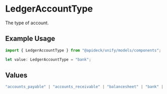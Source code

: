 # LedgerAccountType

The type of account.

## Example Usage

```typescript
import { LedgerAccountType } from "@apideck/unify/models/components";

let value: LedgerAccountType = "bank";
```

## Values

```typescript
"accounts_payable" | "accounts_receivable" | "balancesheet" | "bank" | "costs_of_sales" | "credit_card" | "current_asset" | "current_liability" | "equity" | "expense" | "fixed_asset" | "non_current_asset" | "non_current_liability" | "other_asset" | "other_expense" | "other_income" | "other_liability" | "revenue" | "sales" | "other"
```
